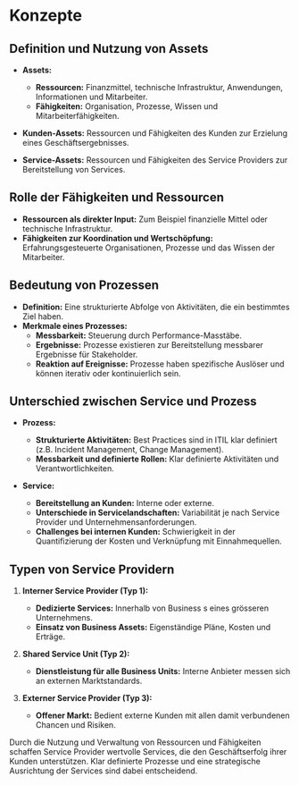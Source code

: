 # Konzepte

## Definition und Nutzung von Assets

- **Assets:**
    - **Ressourcen:** Finanzmittel, technische Infrastruktur, Anwendungen, Informationen und Mitarbeiter.
    - **Fähigkeiten:** Organisation, Prozesse, Wissen und Mitarbeiterfähigkeiten.

- **Kunden-Assets:** Ressourcen und Fähigkeiten des Kunden zur Erzielung eines Geschäftsergebnisses.
- **Service-Assets:** Ressourcen und Fähigkeiten des Service Providers zur Bereitstellung von Services.

## Rolle der Fähigkeiten und Ressourcen

- **Ressourcen als direkter Input:** Zum Beispiel finanzielle Mittel oder technische Infrastruktur.
- **Fähigkeiten zur Koordination und Wertschöpfung:** Erfahrungsgesteuerte Organisationen, Prozesse und das Wissen der Mitarbeiter.

## Bedeutung von Prozessen

- **Definition:** Eine strukturierte Abfolge von Aktivitäten, die ein bestimmtes Ziel haben.
- **Merkmale eines Prozesses:**
    - **Messbarkeit:** Steuerung durch Performance-Masstäbe.
    - **Ergebnisse:** Prozesse existieren zur Bereitstellung messbarer Ergebnisse für Stakeholder.
    - **Reaktion auf Ereignisse:** Prozesse haben spezifische Auslöser und können iterativ oder kontinuierlich sein.

## Unterschied zwischen Service und Prozess

- **Prozess:**
    - **Strukturierte Aktivitäten:** Best Practices sind in ITIL klar definiert (z.B. Incident Management, Change Management).
    - **Messbarkeit und definierte Rollen:** Klar definierte Aktivitäten und Verantwortlichkeiten.

- **Service:**
    - **Bereitstellung an Kunden:** Interne oder externe.
    - **Unterschiede in Servicelandschaften:** Variabilität je nach Service Provider und Unternehmensanforderungen.
    - **Challenges bei internen Kunden:** Schwierigkeit in der Quantifizierung der Kosten und Verknüpfung mit Einnahmequellen.

## Typen von Service Providern

1. **Interner Service Provider (Typ 1):**
    - **Dedizierte Services:** Innerhalb von Business   s eines grösseren Unternehmens.
    - **Einsatz von Business Assets:** Eigenständige Pläne, Kosten und Erträge.

2. **Shared Service Unit (Typ 2):**
    - **Dienstleistung für alle Business Units:** Interne Anbieter messen sich an externen Marktstandards.

3. **Externer Service Provider (Typ 3):**
    - **Offener Markt:** Bedient externe Kunden mit allen damit verbundenen Chancen und Risiken.

Durch die Nutzung und Verwaltung von Ressourcen und Fähigkeiten schaffen Service Provider wertvolle Services, die den Geschäftserfolg ihrer Kunden unterstützen. Klar definierte Prozesse und eine strategische Ausrichtung der Services sind dabei entscheidend.